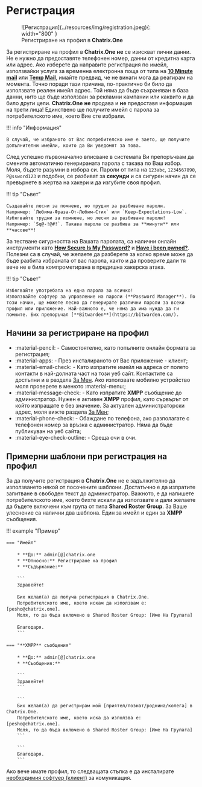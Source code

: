# Регистрация

<figure markdown>
  ![Регистрация](../resources/img/registration.jpeg){: width="800" }
  <figcaption>Регистриране на профил в <b>Chatrix.One</b></figcaption>
</figure>

За регистриране на профил в **Chatrix.One** **не** се изискват лични данни. Не е нужно да предоставяте телефонен номер, данни от кредитна карта или адрес. Ако изберете да направите регистрация по имейл, използвайки услуга за временна електронна поща от типа на [**10 Minute mail**](https://10minutemail.com/) или [**Temp Mail**](https://temp-mail.org/), имайте предвид, че не винаги мога да реагирам на момента. Точно поради тази причина, по-практично би било да използвате реален имейл адрес. Той няма да бъде съхраняван в база данни, нито ще бъде използван за рекламни кампании или каквито и да било други цели. **Chatrix.One** **не** продава и **не** предоставя информация на трети лица! Единствено ще получите имейл с парола за потребителското име, което Вие сте избрали.

!!! info "Информация"

    В случай, че избраното от Вас потребителско име е заето, ще получите допълнителни имейли, които да Ви уведомят за това.

След успешно първоначално вписване в системата Ви препоръчвам да смените автоматично генерираната парола с такава по Ваш избор. Моля, бъдете разумни в избора си. Пароли от типа на `123abc`, `1234567890`, `P@ssword123` и подобни, се разбиват за **секунди** и са сигурен начин да се превърнете в жертва на хакери и да изгубите своя профил.

!!! tip "Съвет"

    Създавайте лесни за помнене, но трудни за разбиване пароли.
    Например: `Любима-Фраза-От-Любим-Стих` или `Keep-Expectations-Low`.
    Избягвайте трудни за помнене, но лесни за разбиване пароли!
    Например: `Sq@-!@#!`. Такава парола се разбива за **минути** или **часове**!

За тестване сигурността на Вашата паролата, са налични онлайн инструменти като [**How Secure Is My Password?**](https://www.security.org/how-secure-is-my-password/) и [**Have i been pwned?**](https://haveibeenpwned.com/). Полезни са в случай, че желаете да разберете за колко време може да бъде разбита избраната от вас парола, както и да проверите дали тя вече не е била компрометирана в предишна хакерска атака.

!!! tip "Съвет"

    Избягвайте употребата на една парола за всичко!
    Използвайте софтуер за управление на пароли (**Password Manager**). По този начин, ще можете лесно да генерирате различни пароли за всеки профил или приложение. Най-важното е, че няма да има нужда да ги помните. Бих препоръчал [**Bitwarden**](https://bitwarden.com/).

## Начини за регистриране на профил

- :material-pencil: - Самостоятелно, като попълните онлайн формата за регистрация;
- :material-apps: - През инсталираното от Вас приложение - клиент;
- :material-email-check: - Като изпратите имейл на адреса от полето контакти в най-долната част на този уеб сайт. Контактите са достъпни и в раздела [За Мен](https://docs.chatrix.one/about/#_2). Ако използвате мобилно устройство моля проверете в менюто :material-menu:;
- :material-message-check: - Като изпратите **XMPP** съобщение до администратор. Нужен е активен **XMPP** профил, като сървърът от който изпращате е без значение. За актуален администраторски адрес, моля вижте раздела [За Мен](https://docs.chatrix.one/about/#_2);
- :material-phone-check: - Обаждане по телефона, ако разполагате с телефонен номер за връзка с администратор. Няма да бъде публикуван на уеб сайта;
- :material-eye-check-outline: - Среща очи в очи.

<!-- !!! failure "Важно"

    Към момента регистрацията на профили, чрез формата за регистрация и приложенията, е временно **преустановена**! Това е направено с цел, услугата да бъде предпазена от ботове и недобросъвестни потребители, създаващи множество невалидни спам профили, което влияе негативно на цялостното потребителско изживяване. -->

## Примерни шаблони при регистрация на профил

За да получите регистрация в **Chatrix.One** не е задължително да използването някой от посочените шаблони. Достатъчно е да изпратите запитване в свободен текст до администратор. Важното, е да напишете потребителското име, което бихте искали да използвате и дали желаете да бъдете включени към група от типа **Shared Roster Group**. За Ваше улеснение са налични два шаблона. Един за имейл и един за **XMPP** съобщения.

!!! example "Пример"

    === "Имейл"

        * **До:** admin[@]chatrix.one
        * **Относно:** Регистриране на профил
        * **Съдържание:**

        ```
        Здравейте!

        Бих желал(а) да получа регистрация в Chatrix.One.
        Потребителското име, което искам да използвам е: [pesho@chatrix.one].
        Моля, то да бъда включено в Shared Roster Group: [Име На Групата]

        Благодаря.
        ```

    === "**XMPP** съобщения"

        * **До:** admin[@]chatrix.one
        * **Съобщения:**

        ```
        Здравейте!
        ```

        ```
        Бих желал(а) да регистрирам мой [приятел/познат/роднина/колега] в Chatrix.One.
        Потребителското име, което иска да използва е: [pesho@chatrix.one].
        Моля, то да бъда включено в Shared Roster Group: [Име На Групата]
        ```

        ```
        Благодаря.
        ```

Ако вече имате профил, то следващата стъпка е да инсталирате [необходимия софтуер (клиент)](https://docs.chatrix.one/clients/) за комуникация.
